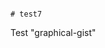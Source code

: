                                                                                                                                                      # test7
Test "graphical-gist"